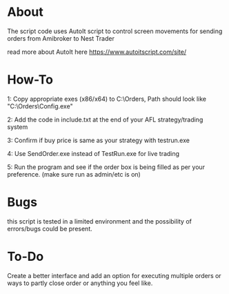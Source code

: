 # About
The script code uses AutoIt script to control screen movements for sending orders from Amibroker to Nest Trader

read more about AutoIt here
https://www.autoitscript.com/site/ 


# How-To

1: Copy appropriate exes (x86/x64) to  C:\Orders, Path should look like "C:\Orders\Config.exe"

2: Add the code in include.txt at the end of your AFL strategy/trading system  

3: Confirm if buy price is same as your strategy with testrun.exe

4: Use SendOrder.exe instead of TestRun.exe for live trading

5: Run the program and see if the order box is being filled as per your preference. (make sure run as admin/etc is on)


# Bugs 

this script is tested in a limited environment and the possibility of errors/bugs could be present. 

# To-Do

Create a better interface and add an option for executing multiple orders or ways to partly close order or anything you feel like.

